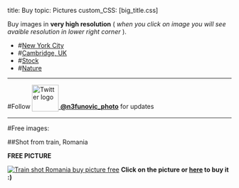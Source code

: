 title: Buy
topic: Pictures
custom_CSS: [big_title.css]

<script type="text/javascript" src="https://gumroad.com/js/gumroad.js"></script>

Buy images in **very high resolution** ( *when you click on image you will see avaible resolution in lower right corner* ).

* #[New York City](/pictures/nyc/)
* #[Cambridge, UK](/pictures/cambridge/)
* #[Stock](/pictures/stock/)
* #[Nature](/pictures/nature/)

---

[n3funovic_photo]: https://twitter.com/n3funovic_photo

#Follow [<img src="https://twitter.com/images/resources/twitter-bird-dark-bgs.png" alt="Twitter logo" height="60" width="60" style="vertical-align: -35%" >  **@n3funovic_photo**][n3funovic_photo] for updates

---

#Free images:

##Shot from train, Romania

**FREE PICTURE**

[train]: https://gumroad.com/l/xImae 'Buy: Shot from train, Romania'

[![Train shot Romania buy picture free](http://farm9.staticflickr.com/8399/8634665744_f65a6526c7_h.jpg)][train]
**Click on the picture or [**here**][train] to buy it :)**